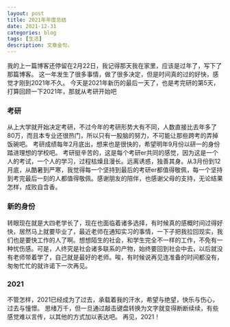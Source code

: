 ```yaml
---
layout: post
title: 2021年年度总结
date: 2021-12-31
categories: blog
tags: [生活]
description: 文章金句。
---
```


  我的上一篇博客还停留在2月22日，我记得那天我在家里，应该是过年了，写下了那篇博客。
  这一年发生了很多事情，做了很多决定，但是时间真的过的好快，感觉才刚到2021年不久。
  今天是2021年新历的最后一天了，也是考完研的第5天，打算回顾一下2021年，那就从考研开始吧

### 考研
  从上大学就开始决定考研，不过今年的考研形势大有不同，人数直接比去年多了80万，而且本专业还很热门，所以只有一股脑的努力，不可能让那些跨考的弄掉饭碗吧。 考研成绩每年2月底出，想来也是很快的，希望明年9月份以研一的身份踏进理想的学校吧。
  考研挺辛苦的，这是每个考研er共同的感觉，因为这是一个人的考试，一个人的学习，过程枯燥且漫长。远离诱惑，独善其身。从3月份到12月底，从酷暑到严寒，我觉得每一个坚持到最后的考研er都值得敬佩，每一个坚持到考完最后一刻的人都值得敬佩。感谢朋友的陪伴，也感谢父母的支持，无论结果怎样，成败自含香。

### 新的身份
  转眼现在就是大四老学长了，现在也面临着诸多选择，有时候真的感概时间过得好快，居然马上就要毕业了，最近老师在通知实习的事情，一下子把我拉回现实，我们也是要快工作的人了啊。想想陌生的社会，和学生完全不一样的工作，不免有一种忧伤感。可是，人终究是社会诸多联系的产物，始终要回到社会中去，以后就没有老师带着学了，自己就是最好的老师。唉，有时候说再见连准备的时间都没有，匆匆忙忙的就许诺下一次再见。


### 2021
  不管怎样，2021已经成为了过去，承载着我的汗水，希望与绝望，快乐与伤心，过去与憧憬。
  思绪万千，但一旦通过敲击键盘转换为文字就变得断断续续，有些感觉难以言传，以其他的方式加以表达吧。
  再见，2021！













